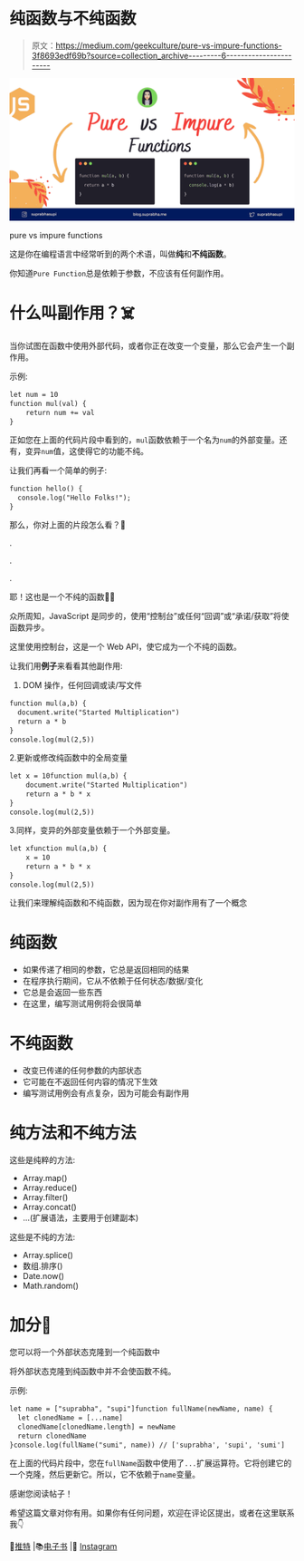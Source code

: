 # 纯函数与不纯函数

> 原文：<https://medium.com/geekculture/pure-vs-impure-functions-3f8693edf69b?source=collection_archive---------6----------------------->

![](img/5326647cb59138a53eeeffeb0a5d281d.png)

pure vs impure functions

这是你在编程语言中经常听到的两个术语，叫做**纯**和**不纯函数**。

你知道`Pure Function`总是依赖于参数，不应该有任何副作用。

# 什么叫副作用？☠️

当你试图在函数中使用外部代码，或者你正在改变一个变量，那么它会产生一个副作用。

示例:

```
let num = 10
function mul(val) {
    return num += val  
}
```

正如您在上面的代码片段中看到的，`mul`函数依赖于一个名为`num`的外部变量。还有，变异`num`值，这使得它的功能不纯。

让我们再看一个简单的例子:

```
function hello() {
  console.log("Hello Folks!");
}
```

那么，你对上面的片段怎么看？🤔

.

.

.

耶！这也是一个不纯的函数😵‍💫

众所周知，JavaScript 是同步的，使用“控制台”或任何“回调”或“承诺/获取”将使函数异步。

这里使用控制台，这是一个 Web API，使它成为一个不纯的函数。

让我们用**例子**来看看其他副作用:

1.  DOM 操作，任何回调或读/写文件

```
function mul(a,b) {
  document.write("Started Multiplication")
  return a * b
}
console.log(mul(2,5))
```

2.更新或修改纯函数中的全局变量

```
let x = 10function mul(a,b) {
    document.write("Started Multiplication")
    return a * b * x
}
console.log(mul(2,5))
```

3.同样，变异的外部变量依赖于一个外部变量。

```
let xfunction mul(a,b) {
    x = 10
    return a * b * x
}
console.log(mul(2,5))
```

让我们来理解纯函数和不纯函数，因为现在你对副作用有了一个概念

# 纯函数

*   如果传递了相同的参数，它总是返回相同的结果
*   在程序执行期间，它从不依赖于任何状态/数据/变化
*   它总是会返回一些东西
*   在这里，编写测试用例将会很简单

# 不纯函数

*   改变已传递的任何参数的内部状态
*   它可能在不返回任何内容的情况下生效
*   编写测试用例会有点复杂，因为可能会有副作用

# 纯方法和不纯方法

这些是纯粹的方法:

*   Array.map()
*   Array.reduce()
*   Array.filter()
*   Array.concat()
*   …(扩展语法，主要用于创建副本)

这些是不纯的方法:

*   Array.splice()
*   数组.排序()
*   Date.now()
*   Math.random()

# 加分🔖

您可以将一个外部状态克隆到一个纯函数中

将外部状态克隆到纯函数中并不会使函数不纯。

示例:

```
let name = ["suprabha", "supi"]function fullName(newName, name) {
  let clonedName = [...name]
  clonedName[clonedName.length] = newName
  return clonedName
}console.log(fullName("sumi", name)) // ['suprabha', 'supi', 'sumi']
```

在上面的代码片段中，您在`fullName`函数中使用了`...`扩展运算符。它将创建它的一个克隆，然后更新它。所以，它不依赖于`name`变量。

感谢您阅读帖子！

希望这篇文章对你有用。如果你有任何问题，欢迎在评论区提出，或者在这里联系我👇

🌟[推特](https://twitter.com/suprabhasupi) |📚[电子书](https://gum.co/css-pseudo-class-elements) |🌟 [Instagram](https://www.instagram.com/suprabhasupi/)